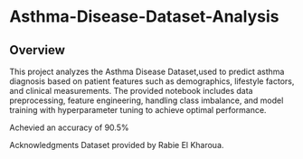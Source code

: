 # Asthma-Disease-Dataset-Analysis

## Overview
This project analyzes the Asthma Disease Dataset,used to predict asthma diagnosis based on patient features such as demographics, lifestyle factors, and clinical measurements. The provided notebook includes data preprocessing, feature engineering, handling class imbalance, and model training with hyperparameter tuning to achieve optimal performance.

Achevied an accuracy of 90.5%

Acknowledgments
Dataset provided by Rabie El Kharoua.
